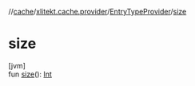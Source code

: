 //[cache](../../../index.md)/[xlitekt.cache.provider](../index.md)/[EntryTypeProvider](index.md)/[size](size.md)

# size

[jvm]\
fun [size](size.md)(): [Int](https://kotlinlang.org/api/latest/jvm/stdlib/kotlin/-int/index.html)
